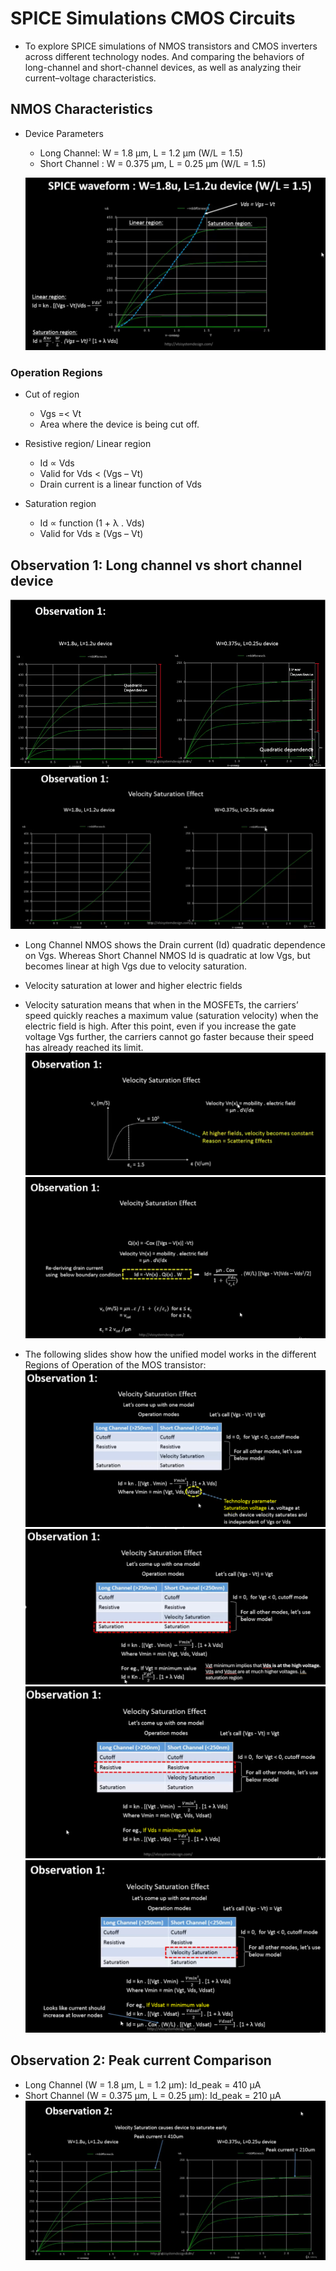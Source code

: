 # SPICE Simulations CMOS Circuits
* To explore SPICE simulations of NMOS transistors and CMOS inverters across different technology nodes. And comparing the behaviors of long-channel and short-channel devices, as well as analyzing their current–voltage characteristics.

## NMOS Characteristics
* Device Parameters
  * Long Channel: W = 1.8 μm, L = 1.2 μm (W/L = 1.5)
  * Short Channel : W = 0.375 μm, L = 0.25 μm (W/L = 1.5)  

  ![img1](https://github.com/Dhruvid98/SFAL-VSD-SoC-Design/blob/main/Day%2015/Images/Observations/img1.png)

### Operation Regions

* Cut of region
  * Vgs =< Vt
  * Area where the device is being cut off.

* Resistive region/ Linear region
    * Id ∝ Vds
    * Valid for Vds < (Vgs – Vt)
    * Drain current is a linear function of Vds

* Saturation region
    * Id ∝ function (1 + λ . Vds)
    * Valid for Vds ≥ (Vgs – Vt)


 ## Observation 1: Long channel vs short channel device
![img2](https://github.com/Dhruvid98/SFAL-VSD-SoC-Design/blob/main/Day%2015/Images/Observations/img2.png)  
![img3](https://github.com/Dhruvid98/SFAL-VSD-SoC-Design/blob/main/Day%2015/Images/Observations/img3.png)  

* Long Channel NMOS shows the Drain current (Id) quadratic dependence on Vgs. Whereas Short Channel NMOS Id is quadratic at low Vgs, but becomes linear at high Vgs due to velocity saturation.
* Velocity saturation at lower and higher electric fields
 * Velocity saturation means that when in the MOSFETs, the carriers’ speed quickly reaches a maximum value (saturation velocity) when the electric field is high. After this point, even if you increase the gate voltage Vgs further, the carriers cannot go faster because their speed has already reached its limit.
![img4](https://github.com/Dhruvid98/SFAL-VSD-SoC-Design/blob/main/Day%2015/Images/Observations/img4.png)  
![img5](https://github.com/Dhruvid98/SFAL-VSD-SoC-Design/blob/main/Day%2015/Images/Observations/img5.png)

* The following slides show how the unified model works in the different Regions of Operation of the MOS transistor:  
![img6](https://github.com/Dhruvid98/SFAL-VSD-SoC-Design/blob/main/Day%2015/Images/Observations/img6.png)  
![img7](https://github.com/Dhruvid98/SFAL-VSD-SoC-Design/blob/main/Day%2015/Images/Observations/img7.png)  
![img8](https://github.com/Dhruvid98/SFAL-VSD-SoC-Design/blob/main/Day%2015/Images/Observations/img8.png)  
![img9](https://github.com/Dhruvid98/SFAL-VSD-SoC-Design/blob/main/Day%2015/Images/Observations/img9.png)  

## Observation 2: Peak current Comparison
* Long Channel (W = 1.8 μm, L = 1.2 μm): Id_peak = 410 μA
* Short Channel (W = 0.375 μm, L = 0.25 μm): Id_peak = 210 μA
![img10](https://github.com/Dhruvid98/SFAL-VSD-SoC-Design/blob/main/Day%2015/Images/Observations/img10.png)
